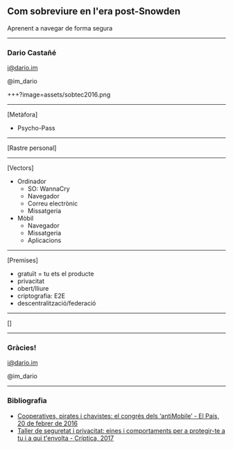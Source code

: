 ## Com sobreviure en l'era post-Snowden

Aprenent a navegar de forma segura

---

### Dario Castañé

i@dario.im

@im_dario

+++?image=assets/sobtec2016.png

---

[Metàfora]

* Psycho-Pass

---

[Rastre personal]

---

[Vectors]

* Ordinador
  * SO: WannaCry
  * Navegador
  * Correu electrònic
  * Missatgeria
* Mòbil
  * Navegador
  * Missatgeria
  * Aplicacions

---

[Premises]

* gratuït = tu ets el producte
* privacitat
* obert/lliure
* criptografia: E2E
* descentralització/federació

---

[]

---

### Gràcies!

i@dario.im

@im_dario

---

### Bibliografia

* [Cooperatives, pirates i chavistes: el congrés dels ‘antiMobile’ - El País, 20 de febrer de 2016](http://cat.elpais.com/cat/2016/02/20/catalunya/1455987629_287544.html)
* [Taller de seguretat i privacitat: eines i comportaments per a protegir-te a tu i a qui t'envolta - Críptica, 2017](https://gitpitch.com/CripticaOrg/presentacio-eines-2017/master)
